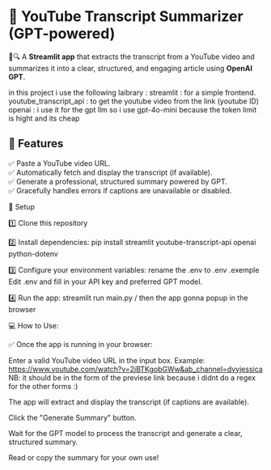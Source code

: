 # 📄 **YouTube Transcript Summarizer (GPT-powered)**


🎥🔍 A **Streamlit app** that extracts the transcript from a YouTube video and summarizes it into a clear, structured, and engaging article using **OpenAI GPT**.

in this project i use the following laibrary :
streamlit : for a simple frontend.
youtube_transcript_api : to get the youtube video from the link (youtube ID)
openai : i use it for the gpt llm so i use gpt-4o-mini because the token limit is hight and its cheap

## 🚀 Features

✅ Paste a YouTube video URL.  
✅ Automatically fetch and display the transcript (if available).  
✅ Generate a professional, structured summary powered by GPT.  
✅ Gracefully handles errors if captions are unavailable or disabled.



📂 Setup


1️⃣ Clone this repository

2️⃣ Install dependencies:
pip install streamlit youtube-transcript-api openai python-dotenv

3️⃣ Configure your environment variables:
rename the .env to .env .exemple 
Edit .env and fill in your API key and preferred GPT model.

4️⃣ Run the app: 
streamlit run main.py / then the app gonna popup in the browser 


💻 How to Use:

✅ Once the app is running in your browser:

Enter a valid YouTube video URL in the input box.
Example:
https://www.youtube.com/watch?v=2jBTKgobGWw&ab_channel=dvyjessica NB: it should be in the form of the previese link because i didnt do a regex for the other  forms :)


The app will extract and display the transcript (if captions are available).

Click the "Generate Summary" button.

Wait for the GPT model to process the transcript and generate a clear, structured summary.

Read or copy the summary for your own use!




